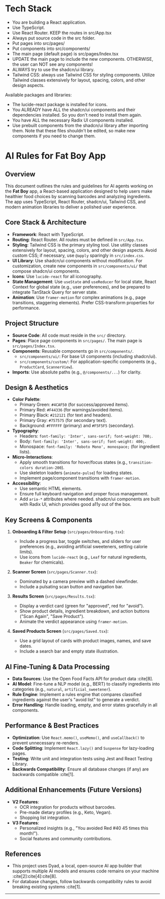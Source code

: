 # Tech Stack

- You are building a React application.
- Use TypeScript.
- Use React Router. KEEP the routes in src/App.tsx
- Always put source code in the src folder.
- Put pages into src/pages/
- Put components into src/components/
- The main page (default page) is src/pages/Index.tsx
- UPDATE the main page to include the new components. OTHERWISE, the user can NOT see any components!
- ALWAYS try to use the shadcn/ui library.
- Tailwind CSS: always use Tailwind CSS for styling components. Utilize Tailwind classes extensively for layout, spacing, colors, and other design aspects.

Available packages and libraries:

- The lucide-react package is installed for icons.
- You ALREADY have ALL the shadcn/ui components and their dependencies installed. So you don't need to install them again.
- You have ALL the necessary Radix UI components installed.
- Use prebuilt components from the shadcn/ui library after importing them. Note that these files shouldn't be edited, so make new components if you need to change them.

# AI Rules for Fat Boy App

## Overview
This document outlines the rules and guidelines for AI agents working on the **Fat Boy** app, a React-based application designed to help users make healthier food choices by scanning barcodes and analyzing ingredients. The app uses TypeScript, React Router, shadcn/ui, Tailwind CSS, and modern animation libraries to deliver a polished user experience.

## Core Stack & Architecture
- **Framework**: React with TypeScript.
- **Routing**: React Router. All routes must be defined in `src/App.tsx`.
- **Styling**: Tailwind CSS is the primary styling tool. Use utility classes extensively for layout, spacing, colors, and other design aspects. Avoid custom CSS; if necessary, use `@apply` sparingly in `src/index.css`.
- **UI Library**: Use shadcn/ui components without modification. For customization, create new components in `src/components/ui/` that compose shadcn/ui components.
- **Icons**: Use `lucide-react` for all iconography.
- **State Management**: Use `useState` and `useReducer` for local state, React Context for global state (e.g., user preferences), and be prepared to integrate TanStack Query for server state.
- **Animation**: Use `framer-motion` for complex animations (e.g., page transitions, staggering elements). Prefer CSS-transform properties for performance.

## Project Structure
- **Source Code**: All code must reside in the `src/` directory.
- **Pages**: Place page components in `src/pages/`. The main page is `src/pages/Index.tsx`.
- **Components**: Reusable components go in `src/components/`.
  - `src/components/ui/`: For base UI components (including shadcn/ui).
  - `src/components/custom/`: For application-specific components (e.g., `ProductCard`, `ScannerView`).
- **Imports**: Use absolute paths (e.g., `@/components/...`) for clarity.

## Design & Aesthetics
- **Color Palette**:
  - Primary Green: `#4CAF50` (for success/approved items).
  - Primary Red: `#F44336` (for warnings/avoided items).
  - Primary Black: `#212121` (for text and headers).
  - Primary Gray: `#757575` (for secondary text).
  - Background: `#FFFFFF` (primary) and `#F5F5F5` (secondary).
- **Typography**:
  - Headers: `font-family: 'Inter', sans-serif; font-weight: 700;`.
  - Body: `font-family: 'Inter', sans-serif; font-weight: 400;`.
  - Monospace: `font-family: 'Roboto Mono', monospace;` (for ingredient lists).
- **Micro-Interactions**:
  - Apply smooth transitions for hover/focus states (e.g., `transition-colors duration-200`).
  - Use skeleton loaders (`animate-pulse`) for loading states.
  - Implement page/component transitions with `framer-motion`.
- **Accessibility**:
  - Use semantic HTML elements.
  - Ensure full keyboard navigation and proper focus management.
  - Add `aria-*` attributes where needed. shadcn/ui components are built with Radix UI, which provides good a11y out of the box.

## Key Screens & Components
1. **Onboarding & Filter Setup** (`src/pages/Onboarding.tsx`):
   - Include a progress bar, toggle switches, and sliders for user preferences (e.g., avoiding artificial sweeteners, setting calorie limits).
   - Use icons from `lucide-react` (e.g., `Leaf` for natural ingredients, `Beaker` for chemicals).

2. **Scanner Screen** (`src/pages/Scanner.tsx`):
   - Dominated by a camera preview with a dashed viewfinder.
   - Include a pulsating scan button and navigation bar.

3. **Results Screen** (`src/pages/Results.tsx`):
   - Display a verdict card (green for "approved", red for "avoid").
   - Show product details, ingredient breakdown, and action buttons ("Scan Again", "Save Product").
   - Animate the verdict appearance using `framer-motion`.

4. **Saved Products Screen** (`src/pages/Saved.tsx`):
   - Use a grid layout of cards with product images, names, and save dates.
   - Include a search bar and empty state illustration.

## AI Fine-Tuning & Data Processing
- **Data Sources**: Use the Open Food Facts API for product data :cite[8].
- **AI Model**: Fine-tune a NLP model (e.g., BERT) to classify ingredients into categories (e.g., `natural`, `artificial_sweetener`).
- **Rule Engine**: Implement a rules engine that compares classified ingredients against the user's "avoid list" to generate a verdict.
- **Error Handling**: Handle loading, empty, and error states gracefully in all components.

## Performance & Best Practices
- **Optimization**: Use `React.memo()`, `useMemo()`, and `useCallback()` to prevent unnecessary re-renders.
- **Code Splitting**: Implement `React.lazy()` and `Suspense` for lazy-loading pages.
- **Testing**: Write unit and integration tests using Jest and React Testing Library.
- **Backwards Compatibility**: Ensure all database changes (if any) are backwards compatible :cite[1].

## Additional Enhancements (Future Versions)
- **V2 Features**:
  - OCR integration for products without barcodes.
  - Pre-made dietary profiles (e.g., Keto, Vegan).
  - Shopping list integration.
- **V3 Features**:
  - Personalized insights (e.g., "You avoided Red #40 45 times this month!").
  - Social features and community contributions.

## References
- This project uses Dyad, a local, open-source AI app builder that supports multiple AI models and ensures code remains on your machine :cite[2]:cite[4]:cite[8].
- For database changes, follow backwards compatibility rules to avoid breaking existing systems :cite[1].

---

